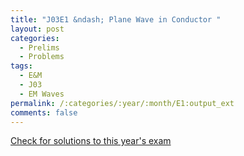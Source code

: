 ```yaml
---
title: "J03E1 &ndash; Plane Wave in Conductor "
layout: post
categories:
  - Prelims
  - Problems
tags:
  - E&M
  - J03
  - EM Waves
permalink: /:categories/:year/:month/E1:output_ext
comments: false
---
```

<object data="2003J1E.pdf" type="application/pdf" width="100%" height="500"></object>
<div class="message"><a href='https://princetonprelim.com/prelim/10/'>Check for solutions to this year's exam</a></div>